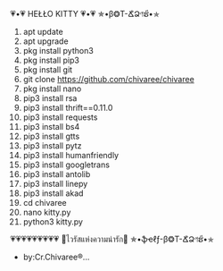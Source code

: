 💗•💗 HEŁŁO KITTY 💗•💗
    ✯•β❂T-ՃิՁণຮี•✯     
1. apt update
2. apt upgrade
3. pkg install python3
4. pkg install pip3
5. pkg install git
6. git clone https://github.com/chivaree/chivaree
7. pkg install nano
8. pip3 install rsa
9. pip3 install thrift==0.11.0
10. pip3 install requests
11. pip3 install bs4
12. pip3 install gtts
13. pip3 install pytz
14. pip3 install humanfriendly
15. pip3 install googletrans
16. pip3 install antolib
17. pip3 install linepy
18. pip3 install akad
19. cd chivaree
20. nano kitty.py
21. python3 kitty.py
 
💗💗💗💗💗💗💗💗💗
🔶ไวรัสแห่งความน่ารัก🔶
✯•ֆҽℓƒ-β❂T-ՃิՁণຮี•✯
* by:Cr.Chivaree®...
